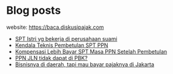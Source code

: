 # Blog posts

website: https://baca.diskusipajak.com

<!-- BLOG-POST-LIST:START -->
- [SPT Istri yg bekerja di perusahaan suami](https://baca.diskusipajak.com/spt-istri-yg-bekerja-di-perusahaan-suami/)
- [Kendala Teknis Pembetulan SPT PPN](https://baca.diskusipajak.com/kendala-teknis-pembetulan-spt-ppn/)
- [Kompensasi Lebih Bayar SPT Masa PPN Setelah Pembetulan](https://baca.diskusipajak.com/kompensasi-lebih-bayar-spt-masa-ppn-setelah-pembetulan/)
- [PPN JLN tidak dapat di PBK?](https://baca.diskusipajak.com/ppn-jln-tidak-dapat-di-pbk/)
- [Bisnisnya di daerah, tapi mau bayar pajaknya di Jakarta](https://baca.diskusipajak.com/bisnisnya-di-daerah-tapi-mau-bayar-pajaknya-di-jakarta/)
<!-- BLOG-POST-LIST:END -->

<!--
**kelaspajak/kelaspajak** is a ✨ _special_ ✨ repository because its `README.md` (this file) appears on your GitHub profile.

Here are some ideas to get you started:

- 🔭 I’m currently working on ...
- 🌱 I’m currently learning ...
- 👯 I’m looking to collaborate on ...
- 🤔 I’m looking for help with ...
- 💬 Ask me about ...
- 📫 How to reach me: ...
- 😄 Pronouns: ...
- ⚡ Fun fact: ...
-->
